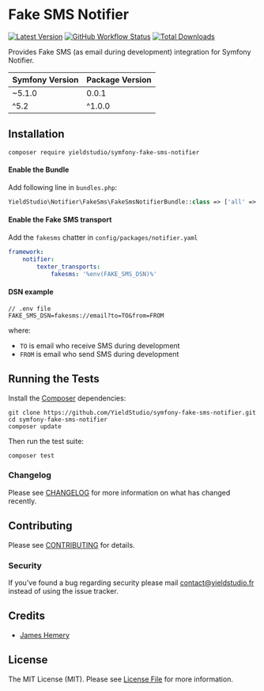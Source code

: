 Fake SMS Notifier
====================

[![Latest Version](https://img.shields.io/github/release/yieldstudio/symfony-fake-sms-notifier?style=flat-square)](https://github.com/yieldstudio/symfony-fake-sms-notifier/releases)
[![GitHub Workflow Status](https://img.shields.io/github/workflow/status/yieldstudio/symfony-fake-sms-notifier/tests)](https://github.com/yieldstudio/symfony-fake-sms-notifier/actions/workflows/tests.yml)
[![Total Downloads](https://img.shields.io/packagist/dt/yieldstudio/symfony-fake-sms-notifier?style=flat-square)](https://packagist.org/packages/yieldstudio/symfony-fake-sms-notifier)

Provides Fake SMS (as email during development) integration for Symfony Notifier.

| Symfony Version | Package Version |
|-----------------|-----------------|
| ~5.1.0          | 0.0.1           |
| ^5.2            | ^1.0.0          |

Installation
-----------

```
composer require yieldstudio/symfony-fake-sms-notifier
```

#### Enable the Bundle

Add following line in `bundles.php`:

```php
YieldStudio\Notifier\FakeSms\FakeSmsNotifierBundle::class => ['all' => true],
```

#### Enable the Fake SMS transport
  
Add the `fakesms` chatter in `config/packages/notifier.yaml`

````yaml
framework:
    notifier:
        texter_transports:
            fakesms: '%env(FAKE_SMS_DSN)%'
````


#### DSN example

```
// .env file
FAKE_SMS_DSN=fakesms://email?to=TO&from=FROM
```

where:
 - `TO` is email who receive SMS during development
 - `FROM` is email who send SMS during development

Running the Tests
---------

Install the [Composer](http://getcomposer.org/) dependencies:

    git clone https://github.com/YieldStudio/symfony-fake-sms-notifier.git
    cd symfony-fake-sms-notifier
    composer update

Then run the test suite:

    composer test


### Changelog

Please see [CHANGELOG](CHANGELOG.md) for more information on what has changed recently.

## Contributing

Please see [CONTRIBUTING](CONTRIBUTING.md) for details.

### Security

If you've found a bug regarding security please mail [contact@yieldstudio.fr](mailto:contact@yieldstudio.fr) instead of using the issue tracker.

## Credits

- [James Hemery](https://github.com/jameshemery)

## License

The MIT License (MIT). Please see [License File](LICENSE.md) for more information.
